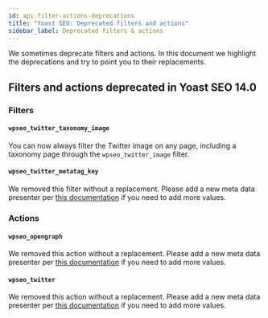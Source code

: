 ```yaml
---
id: api-filter-actions-deprecations
title: "Yoast SEO: Deprecated filters and actions"
sidebar_label: Deprecated filters & actions
---
```


We sometimes deprecate filters and actions. In this document we highlight the deprecations and try
to point you to their replacements.

## Filters and actions deprecated in Yoast SEO 14.0

### Filters

#### `wpseo_twitter_taxonomy_image`
You can now always filter the Twitter image on any page, including a taxonomy page through the `wpseo_twitter_image` filter.

#### `wpseo_twitter_metatag_key`
We removed this filter without a replacement. Please add a new meta data presenter per [this documentation](/customization/apis/metadata-api/) if you need to add more values.

### Actions

#### `wpseo_opengraph`
We removed this action without a replacement. Please add a new meta data presenter per [this documentation](/customization/apis/metadata-api/) if you need to add more values.

#### `wpseo_twitter`
We removed this action without a replacement. Please add a new meta data presenter per [this documentation](/customization/apis/metadata-api/) if you need to add more values.
